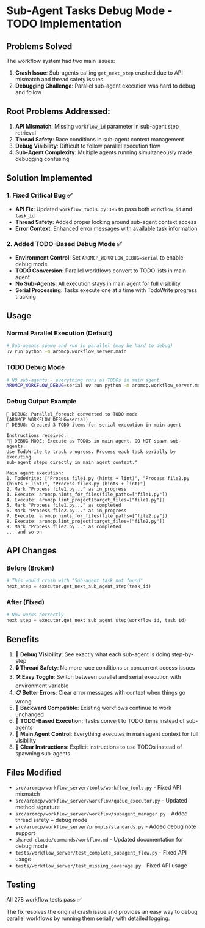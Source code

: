 # Sub-Agent Tasks Debug Mode - TODO Implementation

## Problems Solved

The workflow system had two main issues:
1. **Crash Issue**: Sub-agents calling `get_next_step` crashed due to API mismatch and thread safety issues
2. **Debugging Challenge**: Parallel sub-agent execution was hard to debug and follow

## Root Problems Addressed:
1. **API Mismatch**: Missing `workflow_id` parameter in sub-agent step retrieval
2. **Thread Safety**: Race conditions in sub-agent context management  
3. **Debug Visibility**: Difficult to follow parallel execution flow
4. **Sub-Agent Complexity**: Multiple agents running simultaneously made debugging confusing

## Solution Implemented

### 1. Fixed Critical Bug ✅
- **API Fix**: Updated `workflow_tools.py:395` to pass both `workflow_id` and `task_id`
- **Thread Safety**: Added proper locking around sub-agent context access
- **Error Context**: Enhanced error messages with available task information

### 2. Added TODO-Based Debug Mode ✅
- **Environment Control**: Set `AROMCP_WORKFLOW_DEBUG=serial` to enable debug mode
- **TODO Conversion**: Parallel workflows convert to TODO lists in main agent
- **No Sub-Agents**: All execution stays in main agent for full visibility
- **Serial Processing**: Tasks execute one at a time with TodoWrite progress tracking

## Usage

### Normal Parallel Execution (Default)
```bash
# Sub-agents spawn and run in parallel (may be hard to debug)
uv run python -m aromcp.workflow_server.main
```

### TODO Debug Mode
```bash
# NO sub-agents - everything runs as TODOs in main agent
AROMCP_WORKFLOW_DEBUG=serial uv run python -m aromcp.workflow_server.main
```

### Debug Output Example
```
🐛 DEBUG: Parallel_foreach converted to TODO mode (AROMCP_WORKFLOW_DEBUG=serial)
🐛 DEBUG: Created 3 TODO items for serial execution in main agent

Instructions received:
"🚨 DEBUG MODE: Execute as TODOs in main agent. DO NOT spawn sub-agents. 
Use TodoWrite to track progress. Process each task serially by executing 
sub-agent steps directly in main agent context."

Main agent execution:
1. TodoWrite: ["Process file1.py (hints + lint)", "Process file2.py (hints + lint)", "Process file3.py (hints + lint)"]
2. Mark "Process file1.py..." as in_progress
3. Execute: aromcp.hints_for_files(file_paths=["file1.py"])
4. Execute: aromcp.lint_project(target_files=["file1.py"])  
5. Mark "Process file1.py..." as completed
6. Mark "Process file2.py..." as in_progress
7. Execute: aromcp.hints_for_files(file_paths=["file2.py"])
8. Execute: aromcp.lint_project(target_files=["file2.py"])
9. Mark "Process file2.py..." as completed
... and so on
```

## API Changes

### Before (Broken)
```python
# This would crash with "Sub-agent task not found"
next_step = executor.get_next_sub_agent_step(task_id)
```

### After (Fixed)
```python  
# Now works correctly
next_step = executor.get_next_sub_agent_step(workflow_id, task_id)
```

## Benefits

1. **🐛 Debug Visibility**: See exactly what each sub-agent is doing step-by-step
2. **🔒 Thread Safety**: No more race conditions or concurrent access issues  
3. **🛠️ Easy Toggle**: Switch between parallel and serial execution with environment variable
4. **📋 Better Errors**: Clear error messages with context when things go wrong
5. **🔄 Backward Compatible**: Existing workflows continue to work unchanged
6. **📝 TODO-Based Execution**: Tasks convert to TODO items instead of sub-agents
7. **🎯 Main Agent Control**: Everything executes in main agent context for full visibility  
8. **💬 Clear Instructions**: Explicit instructions to use TODOs instead of spawning sub-agents

## Files Modified

- `src/aromcp/workflow_server/tools/workflow_tools.py` - Fixed API mismatch
- `src/aromcp/workflow_server/workflow/queue_executor.py` - Updated method signature  
- `src/aromcp/workflow_server/workflow/subagent_manager.py` - Added thread safety + debug mode
- `src/aromcp/workflow_server/prompts/standards.py` - Added debug note support
- `shared-claude/commands/workflow.md` - Updated documentation for debug mode
- `tests/workflow_server/test_complete_subagent_flow.py` - Fixed API usage
- `tests/workflow_server/test_missing_coverage.py` - Fixed API usage

## Testing

All 278 workflow tests pass ✅

The fix resolves the original crash issue and provides an easy way to debug parallel workflows by running them serially with detailed logging.